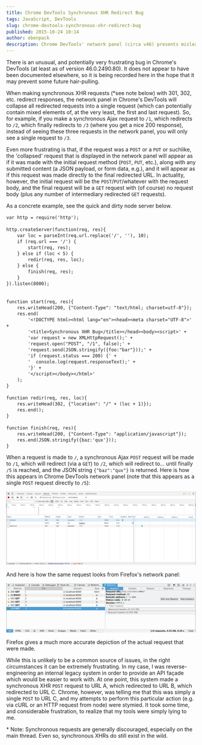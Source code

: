 ```yaml
---
title: Chrome DevTools Synchronous XHR Redirect Bug
tags: JavaScript, DevTools
slug: chrome-devtools-synchronous-xhr-redirect-bug
published: 2015-10-24 10:14
author: ebenpack
description: Chrome DevTools' network panel (circa v46) presents misleading information for redirected synchronous XHR requests.
---
```


There is an unusual, and potentially very frustrating bug in Chrome's DevTools (at least as of version 46.0.2490.80).
It does not appear to have been documented elsewhere, so it is being recorded here in the hope that it may prevent some
future hair-pulling.

<!--more-->

When making synchronous XHR requests (\*see note below) with 301, 302, etc. redirect responses, the network panel in
Chrome's DevTools will collapse all redirected requests into a single request (which can potentially contain mixed
elements of, at the very least, the first and last request). So, for example, if you make a synchronous Ajax request
to `/1`, which redirects to `/2`, which finally redirects to `/3` (where you get a nice 200 response), instead of
seeing these three requests in the network panel, you will only see a single request to `/3`.

Even more frustrating is that, if the request was a `POST` or a `PUT` or suchlike, the 'collapsed' request that is
displayed in the network panel will appear as if it was made with the initial request method (`POST`, `PUT`, etc.),
along with any submitted content (a JSON payload, or form data, e.g.), and it will appear as if this request was made
directly to the final redirected URL. In actuality, however, the initial request will be the `POST`/`PUT`/whatever with
the request body, and the final request will be a `GET` request with (of course) no request body (plus any number of
intermediary redirected `GET` requests).

As a concrete example, see the quick and dirty node server below.

```{.javascript .numberLines startFrom="1"}
var http = require('http');

http.createServer(function(req, res){
    var loc = parseInt(req.url.replace('/', ''), 10);
    if (req.url === '/') {
        start(req, res);
    } else if (loc < 5) {
        redir(req, res, loc);
    } else {
        finish(req, res);
    }
}).listen(8000);


function start(req, res){
    res.writeHead(200, {"Content-Type": "text/html; charset=utf-8"});
    res.end(
        '<!DOCTYPE html><html lang="en"><head><meta charset="UTF-8">' +
        '<title>Synchronous XHR Bug</title></head><body><script>' +
        'var request = new XMLHttpRequest();' +
        'request.open("POST", "/1", false);' +
        'request.send(JSON.stringify({foo:"bar"}));' +
        'if (request.status === 200) {' +
        '  console.log(request.responseText);' +
        '}' +
        '</script></body></html>'
    );
}

function redir(req, res, loc){
    res.writeHead(302, {"location": "/" + (loc + 1)});
    res.end();
}

function finish(req, res){
    res.writeHead(200, {"Content-Type": "application/javascript"});
    res.end(JSON.stringify({baz:'qux'}));
}
```

When a request is made to `/`, a synchronous Ajax `POST` request will be made to `/1`, which will redirect (via a `GET`)
to `/2`, which will redirect to... until finally `/5` is reached, and the JSON string `{"baz":"qux"}` is returned. Here
is how this appears in Chrome DevTools network panel (note that this appears as a single `POST` request directly
to `/5`):

![Chrome XHR redirect](/images/chrome-xhr-redirect.jpg)

And here is how the same request looks from Firefox's network panel:

![Firefox XHR redirect](/images/firefox-xhr-redirect.jpg)

Firefox gives a much more accurate depiction of the actual request that were made.

While this is unlikely to be a common source of issues, in the right circumstances it can be extremely frustrating. In
my case, I was reverse-engineering an internal legacy system in order to provide an API façade which would be easier to
work with. At one point, this system made a synchronous XHR `POST` request to URL A, which redirected to URL B, which
redirected to URL C. Chrome, however, was telling me that this was simply a single `POST` to URL C, and my attempts to
perform this particular action (e.g. via cURL or an HTTP request from node) were stymied. It took some time, and
considerable frustration, to realize that my tools were simply lying to me.

\* Note: Synchronous requests are generally discouraged, especially on the main thread. Even so, synchronous XHRs do
still exist in the wild.
